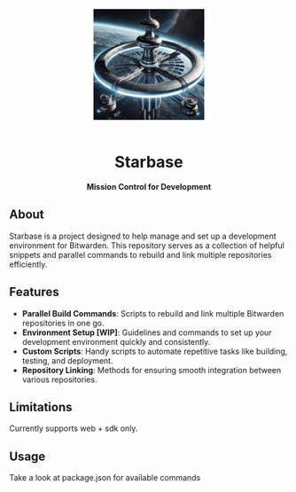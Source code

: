 <div align="center">
  <img src="assets/starbase.jpg" alt="Starbase" width="200px" margin="3">
  <br></br>
  <h1>Starbase</h1>
  <p>
    <strong>Mission Control for Development</strong>
  </p>
</div>

## About

Starbase is a project designed to help manage and set up a development environment for Bitwarden. This repository serves as a collection of helpful snippets and parallel commands to rebuild and link multiple repositories efficiently.

## Features

- **Parallel Build Commands**: Scripts to rebuild and link multiple Bitwarden repositories in one go.
- **Environment Setup [WIP]**: Guidelines and commands to set up your development environment quickly and consistently.
- **Custom Scripts**: Handy scripts to automate repetitive tasks like building, testing, and deployment.
- **Repository Linking**: Methods for ensuring smooth integration between various repositories.

## Limitations

Currently supports web + sdk only.

## Usage

Take a look at package.json for available commands
